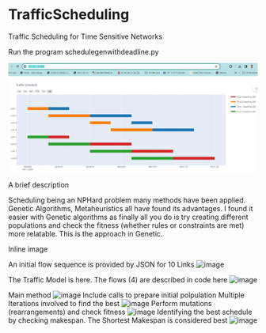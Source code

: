 # TrafficScheduling
Traffic Scheduling for Time Sensitive Networks  

Run the program schedulegenwithdeadline.py

![Resulting Schedule](schedule8Links.JPG)

A brief description

Scheduling being an NPHard problem many methods have been applied.
Genetic Algorithms, Metaheuristics all have found its advantages.
I found it easier with Genetic algorithms as finally all you do is
try creating different populations and check the fitness (whether rules or constraints are met)
more relatable. This is the approach in Genetic. 

Inline image

An initial flow sequence is provided by JSON for 10 Links
![image](https://github.com/user-attachments/assets/d3a073fb-2120-4026-ae8b-0cbda77eb37f)

The Traffic Model is here. The flows (4) are described in code here
![image](https://github.com/user-attachments/assets/40209bdb-b804-4f45-a6ca-2561cb66fd51) 

Main method
![image](https://github.com/user-attachments/assets/ee561a0a-76f6-4bb7-bb47-996def607bca) 
Include calls to prepare initial polpulation
Multiple Iterations involved to find the best
![image](https://github.com/user-attachments/assets/b708fbb6-0ed8-41dd-a99d-8bfe5950f57b) 
Perform mutations (rearrangements) and check fitness
![image](https://github.com/user-attachments/assets/85ae25f5-dd4d-448a-977c-1df203865d2f) 
Identifying the best schedule by checking makespan. The Shortest Makespan is considered best
![image](https://github.com/user-attachments/assets/b5d1b91e-fecb-40ac-bdfe-3fdf63b86562) 






